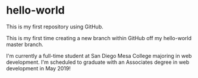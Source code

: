 # hello-world
This is my first repository using GitHub.

This is my first time creating a new branch within GitHub off my hello-world master branch.

I'm currently a full-time student at San Diego Mesa College majoring in web development.  I'm scheduled to graduate with an Associates degree in web development in May 2019!
